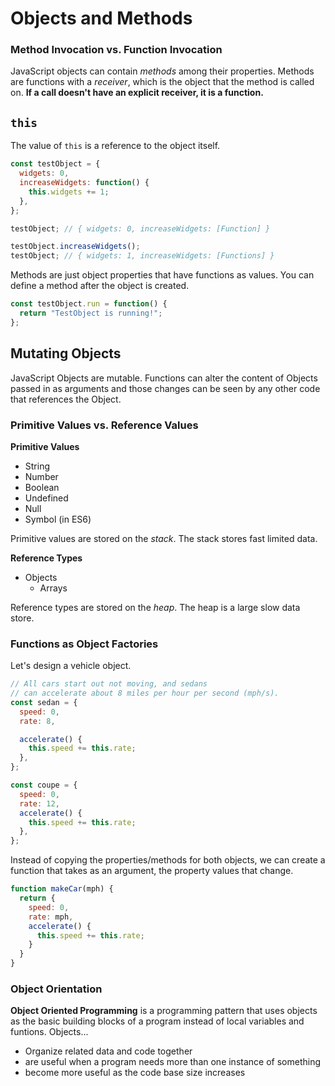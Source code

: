 # Objects and Methods

### Method Invocation vs. Function Invocation
JavaScript objects can contain _methods_ among their properties. Methods are functions with a _receiver_, which is the object that the method is called on. **If a call doesn't have an explicit receiver, it is a function.**

## `this`
The value of `this` is a reference to the object itself.

```javascript
const testObject = {
  widgets: 0,
  increaseWidgets: function() {
    this.widgets += 1;
  },
};

testObject; // { widgets: 0, increaseWidgets: [Function] }

testObject.increaseWidgets();
testObject; // { widgets: 1, increaseWidgets: [Functions] }
```

Methods are just object properties that have functions as values. You can define a method after the object is created.
```javascript
const testObject.run = function() {
  return "TestObject is running!";
};
```

## Mutating Objects
JavaScript Objects are mutable. Functions can alter the content of Objects passed in as arguments and those changes can be seen by any other code that references the Object.

### Primitive Values vs. Reference Values
**Primitive Values**
- String
- Number
- Boolean
- Undefined
- Null
- Symbol (in ES6)

Primitive values are stored on the _stack_.
The stack stores fast limited data.

**Reference Types**
- Objects
  - Arrays

Reference types are stored on the _heap_.
The heap is a large slow data store.

### Functions as Object Factories
Let's design a vehicle object.
```javascript
// All cars start out not moving, and sedans
// can accelerate about 8 miles per hour per second (mph/s).
const sedan = {
  speed: 0,
  rate: 8,

  accelerate() {
    this.speed += this.rate;
  },
};

const coupe = {
  speed: 0,
  rate: 12,
  accelerate() {
    this.speed += this.rate;
  },
};
```

Instead of copying the properties/methods for both objects, we can create a function that takes as an argument, the property values that change.
```javascript
function makeCar(mph) {
  return {
    speed: 0,
    rate: mph,
    accelerate() {
      this.speed += this.rate;
    }
  }
}
```

### Object Orientation
**Object Oriented Programming** is a programming pattern that uses objects as the basic building blocks of a program instead of local variables and funtions.
Objects...
* Organize related data and code together
* are useful when a program needs more than one instance of something
* become more useful as the code base size increases
